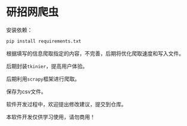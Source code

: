 # 研招网爬虫

安装依赖：

```python
pip install requirements.txt
```

根据填写的信息爬取指定的内容，不完善，后期将优化爬取速度和写入文件。

后期封装`tkinier`，提高用户体验。

后期利用`scrapy`框架进行爬取。

保存为csv文件。

软件开发过程中，欢迎提出修改建议，提交到仓库。

本软件开发仅供学习使用，请勿商用！
